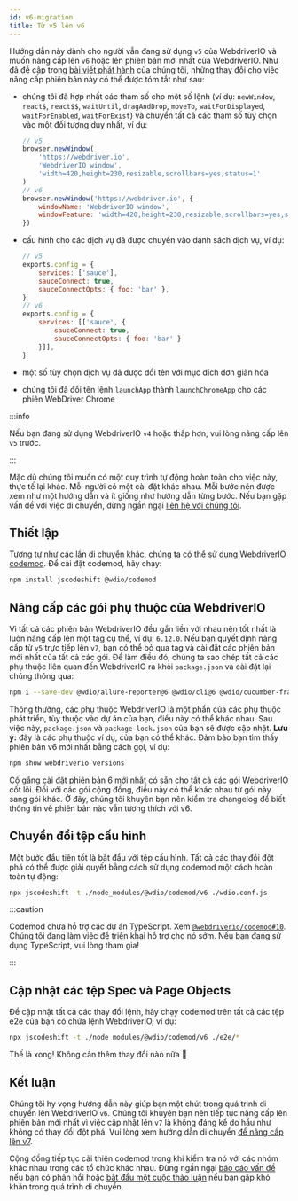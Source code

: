 ```yaml
---
id: v6-migration
title: Từ v5 lên v6
---
```


Hướng dẫn này dành cho người vẫn đang sử dụng `v5` của WebdriverIO và muốn nâng cấp lên `v6` hoặc lên phiên bản mới nhất của WebdriverIO. Như đã đề cập trong [bài viết phát hành](https://webdriver.io/blog/2020/03/26/webdriverio-v6-released) của chúng tôi, những thay đổi cho việc nâng cấp phiên bản này có thể được tóm tắt như sau:

- chúng tôi đã hợp nhất các tham số cho một số lệnh (ví dụ: `newWindow`, `react$`, `react$$`, `waitUntil`, `dragAndDrop`, `moveTo`, `waitForDisplayed`, `waitForEnabled`, `waitForExist`) và chuyển tất cả các tham số tùy chọn vào một đối tượng duy nhất, ví dụ:

    ```js
    // v5
    browser.newWindow(
        'https://webdriver.io',
        'WebdriverIO window',
        'width=420,height=230,resizable,scrollbars=yes,status=1'
    )
    // v6
    browser.newWindow('https://webdriver.io', {
        windowName: 'WebdriverIO window',
        windowFeature: 'width=420,height=230,resizable,scrollbars=yes,status=1'
    })
    ```

- cấu hình cho các dịch vụ đã được chuyển vào danh sách dịch vụ, ví dụ:

    ```js
    // v5
    exports.config = {
        services: ['sauce'],
        sauceConnect: true,
        sauceConnectOpts: { foo: 'bar' },
    }
    // v6
    exports.config = {
        services: [['sauce', {
            sauceConnect: true,
            sauceConnectOpts: { foo: 'bar' }
        }]],
    }
    ```

- một số tùy chọn dịch vụ đã được đổi tên với mục đích đơn giản hóa
- chúng tôi đã đổi tên lệnh `launchApp` thành `launchChromeApp` cho các phiên WebDriver Chrome

:::info

Nếu bạn đang sử dụng WebdriverIO `v4` hoặc thấp hơn, vui lòng nâng cấp lên `v5` trước.

:::

Mặc dù chúng tôi muốn có một quy trình tự động hoàn toàn cho việc này, thực tế lại khác. Mỗi người có một cài đặt khác nhau. Mỗi bước nên được xem như một hướng dẫn và ít giống như hướng dẫn từng bước. Nếu bạn gặp vấn đề với việc di chuyển, đừng ngần ngại [liên hệ với chúng tôi](https://github.com/webdriverio/codemod/discussions/new).

## Thiết lập

Tương tự như các lần di chuyển khác, chúng ta có thể sử dụng WebdriverIO [codemod](https://github.com/webdriverio/codemod). Để cài đặt codemod, hãy chạy:

```sh
npm install jscodeshift @wdio/codemod
```

## Nâng cấp các gói phụ thuộc của WebdriverIO

Vì tất cả các phiên bản WebdriverIO đều gắn liền với nhau nên tốt nhất là luôn nâng cấp lên một tag cụ thể, ví dụ: `6.12.0`. Nếu bạn quyết định nâng cấp từ `v5` trực tiếp lên `v7`, bạn có thể bỏ qua tag và cài đặt các phiên bản mới nhất của tất cả các gói. Để làm điều đó, chúng ta sao chép tất cả các phụ thuộc liên quan đến WebdriverIO ra khỏi `package.json` và cài đặt lại chúng thông qua:

```sh
npm i --save-dev @wdio/allure-reporter@6 @wdio/cli@6 @wdio/cucumber-framework@6 @wdio/local-runner@6 @wdio/spec-reporter@6 @wdio/sync@6 wdio-chromedriver-service@6 webdriverio@6
```

Thông thường, các phụ thuộc WebdriverIO là một phần của các phụ thuộc phát triển, tùy thuộc vào dự án của bạn, điều này có thể khác nhau. Sau việc này, `package.json` và `package-lock.json` của bạn sẽ được cập nhật. __Lưu ý:__ đây là các phụ thuộc ví dụ, của bạn có thể khác. Đảm bảo bạn tìm thấy phiên bản v6 mới nhất bằng cách gọi, ví dụ:

```sh
npm show webdriverio versions
```

Cố gắng cài đặt phiên bản 6 mới nhất có sẵn cho tất cả các gói WebdriverIO cốt lõi. Đối với các gói cộng đồng, điều này có thể khác nhau từ gói này sang gói khác. Ở đây, chúng tôi khuyên bạn nên kiểm tra changelog để biết thông tin về phiên bản nào vẫn tương thích với v6.

## Chuyển đổi tệp cấu hình

Một bước đầu tiên tốt là bắt đầu với tệp cấu hình. Tất cả các thay đổi đột phá có thể được giải quyết bằng cách sử dụng codemod một cách hoàn toàn tự động:

```sh
npx jscodeshift -t ./node_modules/@wdio/codemod/v6 ./wdio.conf.js
```

:::caution

Codemod chưa hỗ trợ các dự án TypeScript. Xem [`@webdriverio/codemod#10`](https://github.com/webdriverio/codemod/issues/10). Chúng tôi đang làm việc để triển khai hỗ trợ cho nó sớm. Nếu bạn đang sử dụng TypeScript, vui lòng tham gia!

:::

## Cập nhật các tệp Spec và Page Objects

Để cập nhật tất cả các thay đổi lệnh, hãy chạy codemod trên tất cả các tệp e2e của bạn có chứa lệnh WebdriverIO, ví dụ:

```sh
npx jscodeshift -t ./node_modules/@wdio/codemod/v6 ./e2e/*
```

Thế là xong! Không cần thêm thay đổi nào nữa 🎉

## Kết luận

Chúng tôi hy vọng hướng dẫn này giúp bạn một chút trong quá trình di chuyển lên WebdriverIO `v6`. Chúng tôi khuyên bạn nên tiếp tục nâng cấp lên phiên bản mới nhất vì việc cập nhật lên `v7` là không đáng kể do hầu như không có thay đổi đột phá. Vui lòng xem hướng dẫn di chuyển [để nâng cấp lên v7](v7-migration).

Cộng đồng tiếp tục cải thiện codemod trong khi kiểm tra nó với các nhóm khác nhau trong các tổ chức khác nhau. Đừng ngần ngại [báo cáo vấn đề](https://github.com/webdriverio/codemod/issues/new) nếu bạn có phản hồi hoặc [bắt đầu một cuộc thảo luận](https://github.com/webdriverio/codemod/discussions/new) nếu bạn gặp khó khăn trong quá trình di chuyển.